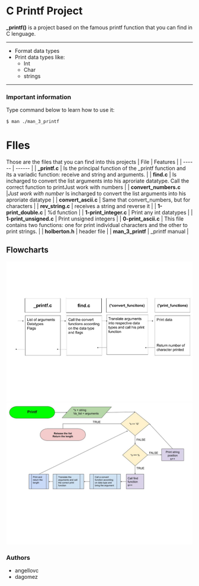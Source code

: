 # C Printf Project


**_printf()** is a project based on the famous printf function that
you can find in C lenguage.

---
- Format data types
- Print data types like:
    - Int
    - Char
    - strings
---
### Important information
Type command below to learn how to use it:
```sh
$ man ./man_3_printf
```
# FIles
Those are the files that you can find into this projects
| File | Features |
| ------ | ------ |
| **_printf.c**  |  Is the principal function of the _printf function and its a variadic function: receive and string and arguments. |
| **find.c** | Is incharged to convert the list arguments into his aproriate datatype. Call the correct function to printJust work with numbers |
| **convert_numbers.c** |*Just work with number* Is incharged to convert the list arguments into his aproriate datatype |
| **convert_ascii.c** | Same that convert_numbers, but for characters |
| **rev_string.c** | receives a string and reverse it |
| **1-print_double.c** | %d function |
| **1-print_integer.c** | Print any int datatypes |
| **1-print_unsigned.c** | Print unsigned integers |
| **0-print_ascii.c** | This file contains two functions: one for print individual characters and the other to print strings. |
| **holberton.h** | header file |
| **man_3_printf** | _printf manual |

## Flowcharts
![Image description](pf.jpg)
![Image description](Prinf.jpg)
### Authors

 - angellovc
 - dagomez

